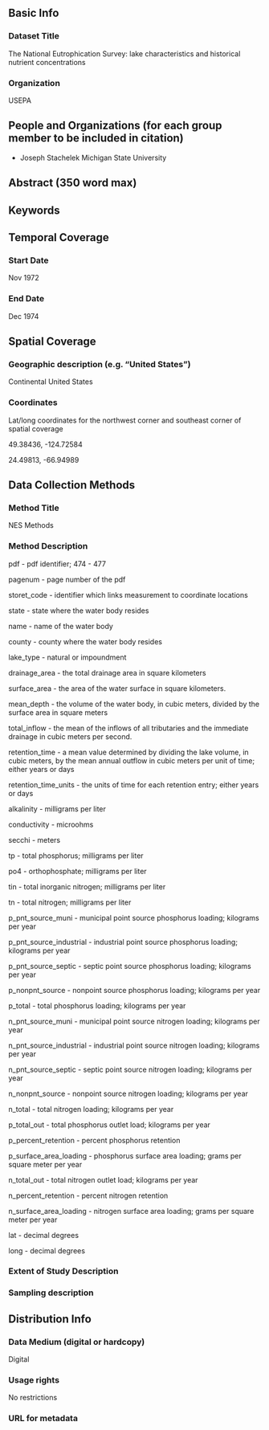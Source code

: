 ## Basic Info

### Dataset Title
The National Eutrophication Survey: lake characteristics and historical nutrient concentrations

### Organization
USEPA

## People and Organizations (for each group member to be included in citation)

* Joseph Stachelek
Michigan State University

## Abstract (350 word max)

## Keywords

## Temporal Coverage

### Start Date

Nov 1972

### End Date

Dec 1974

## Spatial Coverage

### Geographic description (e.g. “United States”)

Continental United States

### Coordinates

Lat/long coordinates for the northwest corner and southeast corner of spatial coverage

49.38436, -124.72584 

24.49813, -66.94989

## Data Collection Methods

### Method Title

NES Methods

### Method Description

pdf - pdf identifier; 474 - 477

pagenum - page number of the pdf

storet_code     - identifier which links measurement to coordinate locations

state                - state where the water body resides 

name               - name of the water body

county              - county where the water body resides 

lake_type         - natural or impoundment 

drainage_area - the total drainage area in square kilometers 

surface_area   - the area of the water surface in square kilometers. 

mean_depth    - the volume of the water body, in cubic meters, divided by the surface area in square meters

total_inflow      - the mean of the inflows of all tributaries and the immediate drainage in cubic meters per second. 

retention_time - a mean value determined by dividing the lake volume, in cubic meters, by the mean annual outflow in cubic meters per unit of time; either years or days

retention_time_units - the units of time for each retention entry; either years or days

alkalinity - milligrams per liter

conductivity - microohms

secchi - meters

tp - total phosphorus; milligrams per liter

po4 - orthophosphate; milligrams per liter

tin - total inorganic nitrogen; milligrams per liter

tn - total nitrogen; milligrams per liter

p_pnt_source_muni - municipal point source phosphorus loading; kilograms per year

p_pnt_source_industrial - industrial point source phosphorus loading; kilograms per year

p_pnt_source_septic - septic point source phosphorus loading; kilograms per year

p_nonpnt_source - nonpoint source phosphorus loading; kilograms per year

p_total - total phosphorus loading; kilograms per year

n_pnt_source_muni - municipal point source nitrogen loading; kilograms per year

n_pnt_source_industrial - industrial point source nitrogen loading; kilograms per year

n_pnt_source_septic - septic point source nitrogen loading; kilograms per year

n_nonpnt_source - nonpoint source nitrogen loading; kilograms per year

n_total - total nitrogen loading; kilograms per year

p_total_out - total phosphorus outlet load; kilograms per year

p_percent_retention - percent phosphorus retention

p_surface_area_loading - phosphorus surface area loading; grams per square meter per year

n_total_out - total nitrogen outlet load; kilograms per year

n_percent_retention - percent nitrogen retention

n_surface_area_loading - nitrogen surface area loading; grams per square meter per year

lat - decimal degrees

long - decimal degrees

### Extent of Study Description

### Sampling description

## Distribution Info

### Data Medium (digital or hardcopy)

Digital

### Usage rights

No restrictions

### URL for metadata

